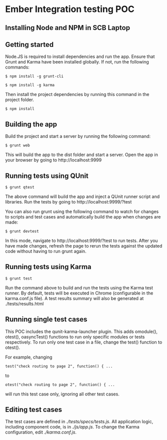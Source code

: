 Ember Integration testing POC
=============================

Installing Node and NPM in SCB Laptop
---------------


Getting started
---------------

Node.JS is required to install dependencies and run the app. Ensure that Grunt and Karma have been installed globally. If not, run the following commands:

```
$ npm install -g grunt-cli

$ npm install -g karma
```

Then install the project dependencies by running this command in the project folder.

```
$ npm install
```


Building the app
----------------

Build the project and start a server by running the following command:

```
$ grunt web
```

This will build the app to the dist folder and start a server. Open the app in your browser by going to http://localhost:9999


Running tests using QUnit
-------------------------

```
$ grunt qtest
```

The above command will build the app and inject a QUnit runner script and libraries. Run the tests by going to http://localhost:9999/?test

You can also run grunt using the following command to watch for changes to scripts and test cases and automatically build the app when changes are made:

```
$ grunt devtest
```

In this mode, navigate to http://localhost:9999/?test to run tests. After you have made changes, refresh the page to rerun the tests against the updated code without having to run grunt again. 


Running tests using Karma
-------------------------

```
$ grunt test
```

Run the command above to build and run the tests using the Karma test runner. By default, tests will be executed in Chrome (configurable in the karma.conf.js file). A test results summary will also be generated at ./tests/results.html


Running single test cases
-------------------------

This POC includes the qunit-karma-launcher plugin. This adds omodule(), otest(), oasyncTest() functions to run only specific modules or tests respectively. To run only one test case in a file, change the test() function to otest().

For example, changing 

```
test("check routing to page 2", function() { ...
```

to 

```
otest("check routing to page 2", function() { ...
```

will run this test case only, ignoring all other test cases.


Editing test cases
------------------

The test cases are defined in *./tests/specs/tests.js*. All application logic, including component code, is in *./js/app.js*. To change the Karma configuration, edit *./karma.conf.js*.
